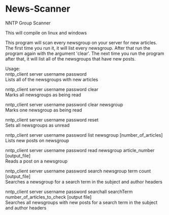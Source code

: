 # News-Scanner
NNTP Group Scanner

This will compile on linux and windows<br>


This program will scan every newsgroup on your server for new 
articles. The first time you run it, it will list every newsgroup. After 
that run the program again with the argument 'clear'. The next time you 
run the program after that, it will list all of the newsgroups that have 
new posts.<br>


Usage:<br>
nntp_client server username password<br>
Lists all of the newsgroups with new articles<br>

nntp_client server username password clear<br>
Marks all newsgroups as being read<br>

nntp_client server username password clear newsgroup<br>
Marks one newsgroup as being read<br>

nntp_client server username password reset<br>
Sets all newsgroups as unread<br>

nntp_client server username password list newsgroup [number_of_articles]<br>
Lists new posts on newsgroup<br>

nntp_client server username password read newsgroup article_number [output_file]<br>
Reads a post on a newsgroup<br>

nntp_client server username password search newsgroup term count [output_file]<br>
Searches a newsgroup for a search term in the subject and author headers<br>

nntp_client server username password searchall searchTerm number_of_articles_to_check [output file]<br>
Searches all newsgroups with new posts for a search term in the subject and author headers<br>
